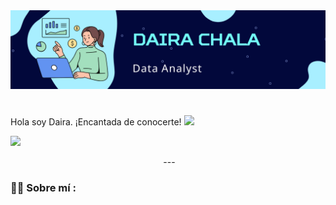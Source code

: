 <div id="header" align="center">
  <img decoding="async" src="https://github.com/Daira0426/daira0426/blob/58f072f1c590b65e8f84b7bee609b0edf7a4b203/Blue%20Illustration%20Personal%20LinkedIn%20Banner.png" width="800"/>
</div>



## <h1>
  Hola soy Daira. ¡Encantada de conocerte!
  <img decoding="async" src="https://media.giphy.com/media/hvRJCLFzcasrR4ia7z/giphy.gif" width="30px"/>
</h1> 

[![](https://img.shields.io/badge/LinkedIn-0077B5?style=for-the-badge&logo=linkedin&logoColor=white)](https://www.linkedin.com/in/daira-chala-castillo/) 

<div id="badges" align="center">
<img decoding="async" src="https://visitor-badge-reloaded.herokuapp.com/badge?page_id=daira0426.daira0426&color=00cf00" alt=""/>
---
 <div id="header" align="left">

### :woman_technologist: Sobre mí :
<!--
**Daira0426/daira0426** is a ✨ _special_ ✨ repository because its `README.md` (this file) appears on your GitHub profile.

Here are some ideas to get you started:

- 🔭 I’m currently working on ...
- 🌱 I’m currently learning ...
- 👯 I’m looking to collaborate on ...
- 🤔 I’m looking for help with ...
- 💬 Ask me about ...
- 📫 How to reach me: ...
- 😄 Pronouns: ...
- ⚡ Fun fact: ...
-->
